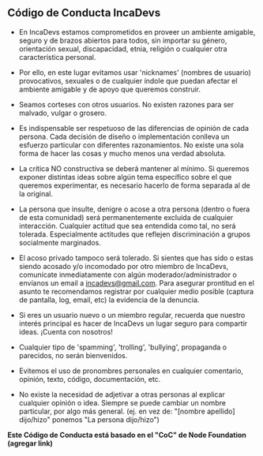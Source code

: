## Código de Conducta IncaDevs

* En IncaDevs estamos comprometidos en proveer un ambiente amigable, seguro y de brazos abiertos para todos, sin importar su género, orientación sexual, discapacidad, etnia, religión o cualquier otra característica personal.

* Por ello, en este lugar evitamos usar 'nicknames' (nombres de usuario) provocativos, sexuales o de cualquier índole que puedan afectar el ambiente amigable y de apoyo que queremos construir.

* Seamos corteses con otros usuarios. No existen razones para ser malvado, vulgar o grosero.

* Es indispensable ser respetuoso de las diferencias de opinión de cada persona. Cada decisión de diseño o implementación conlleva un esfuerzo particular con diferentes razonamientos. No existe una sola forma de hacer las cosas y mucho menos una verdad absoluta.

* La crítica NO constructiva se deberá mantener al mínimo. Si queremos exponer distintas ideas sobre algún tema específico sobre el que queremos experimentar, es necesario hacerlo de forma separada al de la original.

* La persona que insulte, denigre o acose a otra persona (dentro o fuera de esta comunidad) será permanentemente excluida de cualquier interacción. Cualquier actitud que sea entendida como tal, no será tolerada. Especialmente actitudes que reflejen discriminación a grupos socialmente marginados.

* El acoso privado tampoco será tolerado. Si sientes que has sido o estas siendo acosado y/o incomodado por otro miembro de IncaDevs, comunícate inmediatamente con algún moderador/administrador o envíanos un email a incadevs@gmail.com. Para asegurar prontitud en el asunto te recomendamos registrar por cualquier medio posible (captura de pantalla, log, email, etc) la evidencia de la denuncia.

* Si eres un usuario nuevo o un miembro regular, recuerda que nuestro interés principal es hacer de IncaDevs un lugar seguro para compartir ideas. ¡Cuenta con nosotros!

* Cualquier tipo de 'spamming', 'trolling', 'bullying', propaganda o parecidos, no serán bienvenidos.

* Evitemos el uso de pronombres personales en cualquier comentario, opinión, texto, código, documentación, etc.

* No existe la necesidad de adjetivar a otras personas al explicar cualquier opinión o idea. Siempre se puede cambiar un nombre particular, por algo más general. (ej. en vez de: "[nombre apellido] dijo/hizo" ponemos "La persona dijo/hizo")


**Este Código de Conducta está basado en el "CoC" de Node Foundation (agregar link)**
